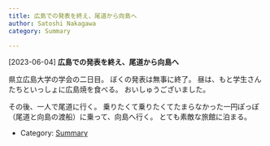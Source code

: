 ```yaml
---
title: 広島での発表を終え、尾道から向島へ
author: Satoshi Nakagawa
category: Summary

---
```


[2023-06-04] **広島での発表を終え、尾道から向島へ** 

 県立広島大学の学会の二日目。
ぼくの発表は無事に終了。
昼は、もと学生さんたちといっしょに広島焼を食べる。
おいしゅうございました。

 その後、一人で尾道に行く。
乗りたくて乗りたくてたまらなかった一円ぽっぽ
（尾道と向島の渡船）に乗って、向島へ行く。
とても素敵な旅館に泊まる。

- Category: [Summary](https://merapano.github.io/categories.html#Summary)

